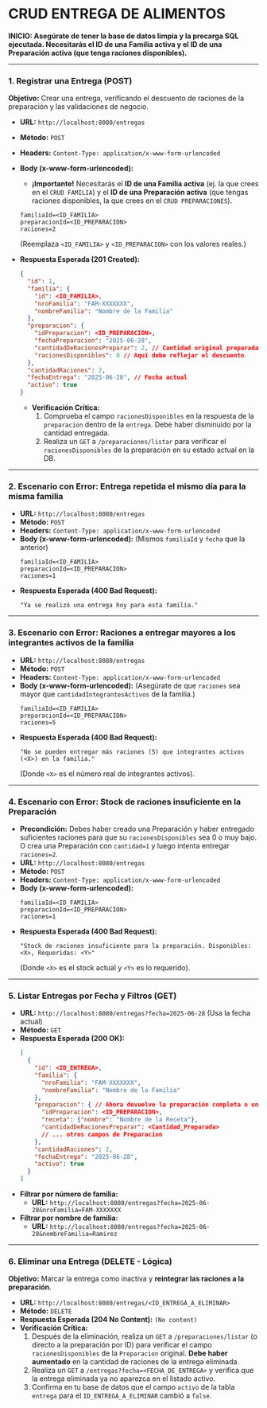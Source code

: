# CRUD ENTREGA DE ALIMENTOS

**INICIO: Asegúrate de tener la base de datos limpia y la precarga SQL ejecutada. Necesitarás el ID de una Familia activa y el ID de una Preparación activa (que tenga raciones disponibles).**

---

### **1. Registrar una Entrega (POST)**
**Objetivo:** Crear una entrega, verificando el descuento de raciones de la preparación y las validaciones de negocio.

* **URL:** `http://localhost:8080/entregas`
* **Método:** `POST`
* **Headers:** `Content-Type: application/x-www-form-urlencoded`
* **Body (x-www-form-urlencoded):**
    * **¡Importante!** Necesitarás el **ID de una Familia activa** (ej. la que crees en el `CRUD FAMILIA`) y el **ID de una Preparación activa** (que tengas raciones disponibles, la que crees en el `CRUD PREPARACIONES`).

    ```
    familiaId=<ID_FAMILIA>
    preparacionId=<ID_PREPARACION>
    raciones=2 
    ```
    (Reemplaza `<ID_FAMILIA>` y `<ID_PREPARACION>` con los valores reales.)

* **Respuesta Esperada (201 Created):**
    ```json
    {
      "id": 1,
      "familia": {
        "id": <ID_FAMILIA>,
        "nroFamilia": "FAM-XXXXXXX",
        "nombreFamilia": "Nombre de la Familia"
      },
      "preparacion": {
        "idPreparacion": <ID_PREPARACION>,
        "fechaPreparacion": "2025-06-28",
        "cantidadDeRacionesPreparar": 2, // Cantidad original preparada
        "racionesDisponibles": 0 // Aquí debe reflejar el descuento
      },
      "cantidadRaciones": 2,
      "fechaEntrega": "2025-06-28", // Fecha actual
      "activo": true
    }
    ```
    * **Verificación Crítica:**
        1.  Comprueba el campo `racionesDisponibles` en la respuesta de la `preparacion` dentro de la `entrega`. Debe haber disminuido por la cantidad entregada.
        2.  Realiza un `GET` a `/preparaciones/listar` para verificar el `racionesDisponibles` de la preparación en su estado actual en la DB.

---

### **2. Escenario con Error: Entrega repetida el mismo día para la misma familia**

* **URL:** `http://localhost:8080/entregas`
* **Método:** `POST`
* **Headers:** `Content-Type: application/x-www-form-urlencoded`
* **Body (x-www-form-urlencoded):** (Mismos `familiaId` y `fecha` que la anterior)
    ```
    familiaId=<ID_FAMILIA>
    preparacionId=<ID_PREPARACION>
    raciones=1
    ```
* **Respuesta Esperada (400 Bad Request):**
    ```
    "Ya se realizó una entrega hoy para esta familia."
    ```

---

### **3. Escenario con Error: Raciones a entregar mayores a los integrantes activos de la familia**

* **URL:** `http://localhost:8080/entregas`
* **Método:** `POST`
* **Headers:** `Content-Type: application/x-www-form-urlencoded`
* **Body (x-www-form-urlencoded):** (Asegúrate de que `raciones` sea mayor que `cantidadIntegrantesActivos` de la familia.)
    ```
    familiaId=<ID_FAMILIA>
    preparacionId=<ID_PREPARACION>
    raciones=5 
    ```
* **Respuesta Esperada (400 Bad Request):**
    ```
    "No se pueden entregar más raciones (5) que integrantes activos (<X>) en la familia."
    ```
    (Donde `<X>` es el número real de integrantes activos).

---

### **4. Escenario con Error: Stock de raciones insuficiente en la Preparación**

* **Precondición:** Debes haber creado una Preparación y haber entregado suficientes raciones para que su `racionesDisponibles` sea 0 o muy bajo. O crea una Preparación con `cantidad=1` y luego intenta entregar `raciones=2`.
* **URL:** `http://localhost:8080/entregas`
* **Método:** `POST`
* **Headers:** `Content-Type: application/x-www-form-urlencoded`
* **Body (x-www-form-urlencoded):**
    ```
    familiaId=<ID_FAMILIA>
    preparacionId=<ID_PREPARACION>
    raciones=1 
    ```
* **Respuesta Esperada (400 Bad Request):**
    ```
    "Stock de raciones insuficiente para la preparación. Disponibles: <X>, Requeridas: <Y>"
    ```
    (Donde `<X>` es el stock actual y `<Y>` es lo requerido).

---

### **5. Listar Entregas por Fecha y Filtros (GET)**

* **URL:** `http://localhost:8080/entregas?fecha=2025-06-28` (Usa la fecha actual)
* **Método:** `GET`
* **Respuesta Esperada (200 OK):**
    ```json
    [
      {
        "id": <ID_ENTREGA>,
        "familia": {
          "nroFamilia": "FAM-XXXXXXX",
          "nombreFamilia": "Nombre de la Familia"
        },
        "preparacion": { // Ahora devuelve la preparación completa o un DTO de la preparación
          "idPreparacion": <ID_PREPARACION>,
          "receta": {"nombre": "Nombre de la Receta"},
          "cantidadDeRacionesPreparar": <Cantidad_Preparada>
          // ... otros campos de Preparacion
        },
        "cantidadRaciones": 2,
        "fechaEntrega": "2025-06-28",
        "activo": true
      }
    ]
    ```
* **Filtrar por número de familia:**
    * **URL:** `http://localhost:8080/entregas?fecha=2025-06-28&nroFamilia=FAM-XXXXXXX`
* **Filtrar por nombre de familia:**
    * **URL:** `http://localhost:8080/entregas?fecha=2025-06-28&nombreFamilia=Ramirez`

---

### **6. Eliminar una Entrega (DELETE - Lógica)**
**Objetivo:** Marcar la entrega como inactiva y **reintegrar las raciones a la preparación**.

* **URL:** `http://localhost:8080/entregas/<ID_ENTREGA_A_ELIMINAR>`
* **Método:** `DELETE`
* **Respuesta Esperada (204 No Content):** `(No content)`
* **Verificación Crítica:**
    1.  Después de la eliminación, realiza un `GET` a `/preparaciones/listar` (o directo a la preparación por ID) para verificar el campo `racionesDisponibles` de la `Preparacion` original. **Debe haber aumentado** en la cantidad de raciones de la entrega eliminada.
    2.  Realiza un `GET` a `/entregas?fecha=<FECHA_DE_ENTREGA>` y verifica que la entrega eliminada ya no aparezca en el listado activo.
    3.  Confirma en tu base de datos que el campo `activo` de la tabla `entrega` para el `ID_ENTREGA_A_ELIMINAR` cambió a `false`.